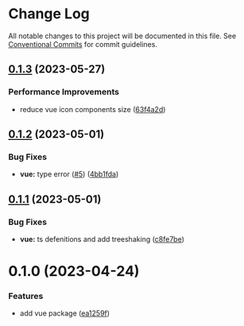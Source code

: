 # Change Log

All notable changes to this project will be documented in this file.
See [Conventional Commits](https://conventionalcommits.org) for commit guidelines.

## [0.1.3](https://github.com/mortezasabihi/iconsans/compare/@iconsans/vue@0.1.2...@iconsans/vue@0.1.3) (2023-05-27)

### Performance Improvements

- reduce vue icon components size ([63f4a2d](https://github.com/mortezasabihi/iconsans/commit/63f4a2d227c4e1a9308b6368679ef5c3255b654f))

## [0.1.2](https://github.com/mortezasabihi/iconsans/compare/@iconsans/vue@0.1.1...@iconsans/vue@0.1.2) (2023-05-01)

### Bug Fixes

- **vue:** type error ([#5](https://github.com/mortezasabihi/iconsans/issues/5)) ([4bb1fda](https://github.com/mortezasabihi/iconsans/commit/4bb1fda2e53e0f2fc33d2afde14cae4e8d6a8561))

## [0.1.1](https://github.com/mortezasabihi/iconsans/compare/@iconsans/vue@0.1.0...@iconsans/vue@0.1.1) (2023-05-01)

### Bug Fixes

- **vue:** ts defenitions and add treeshaking ([c8fe7be](https://github.com/mortezasabihi/iconsans/commit/c8fe7be7bbd77b11f4fad9e48c1663b9003a9c31))

# 0.1.0 (2023-04-24)

### Features

- add vue package ([ea1259f](https://github.com/mortezasabihi/iconsans/commit/ea1259f022e47738cfd504beee58142be9d1b93a))
